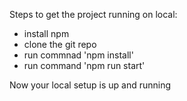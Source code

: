 Steps to get the project running on local:
 - install npm
 - clone the git repo
 - run commnad 'npm install'
 - run command 'npm run start'

Now your local setup is up and running
